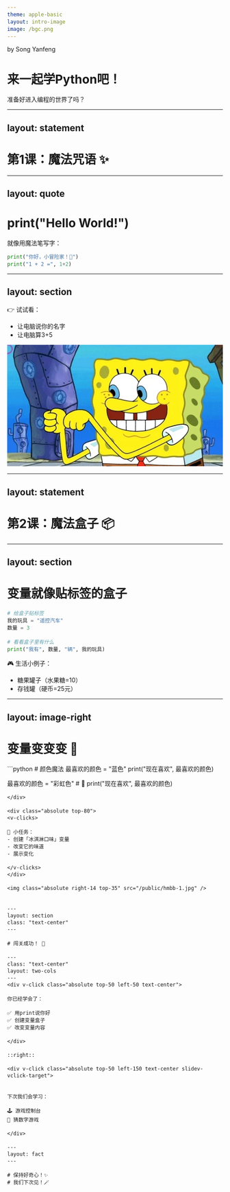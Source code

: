 ```yaml
---
theme: apple-basic
layout: intro-image
image: /bgc.png
---
```



<div class="absolute top-10">
  <span  class="font-700">
    by Song Yanfeng
  </span>
</div>

<div  class="absolute bottom-10">
  <h1>来一起学Python吧！</h1>
  <p>准备好进入编程的世界了吗？</p>
</div>

---
layout: statement
---

# 第1课：魔法咒语 ✨

---
layout: quote
---


# print("Hello World!")

就像用魔法笔写字：

```python {none|1|2|}{at:'1'}
print("你好，小冒险家！🐾")
print("1 + 2 =", 1+2) 
```

---
layout: section
---

👉 试试看：
- 让电脑说你的名字
- 让电脑算3+5

<img class="absolute right-17 top-30" src="./public/hmbb-2.webp" />

---
layout: statement
---

# 第2课：魔法盒子 📦

---
layout: section
---

# 变量就像贴标签的盒子



```python {none|1-3|5-6|}
# 给盒子贴标签
我的玩具 = "遥控汽车"
数量 = 3

# 看看盒子里有什么
print("我有", 数量, "辆", 我的玩具)
```

<v-clicks>

🎮 生活小例子：
- 糖果罐子（水果糖=10）
- 存钱罐（硬币=25元）

</v-clicks>


---
layout: image-right
---

# 变量变变变 🎨

<div class="absolute top-30 w-80">
```python
# 颜色魔法
最喜欢的颜色 = "蓝色"
print("现在喜欢", 最喜欢的颜色)

最喜欢的颜色 = "彩虹色"  # 🌈
print("现在喜欢", 最喜欢的颜色)
```
</div>

<div class="absolute top-80">
<v-clicks>

📝 小任务：
- 创建「冰淇淋口味」变量
- 改变它的味道
- 展示变化

</v-clicks>
</div>

<img class="absolute right-14 top-35" src="/public/hmbb-1.jpg" />


---
layout: section
class: "text-center"
---

# 闯关成功！ 🎉

---
class: "text-center"
layout: two-cols
---
<div v-click class="absolute top-50 left-50 text-center">

你已经学会了：

✅ 用print说你好  
✅ 创建变量盒子  
✅ 改变变量内容

</div>

::right::

<div v-click class="absolute top-50 left-150 text-center slidev-vclick-target">


下次我们会学习：

🕹️ 游戏控制台  
🎲 猜数字游戏  

</div>

---
layout: fact
---

# 保持好奇心！✨
# 我们下次见！🪄